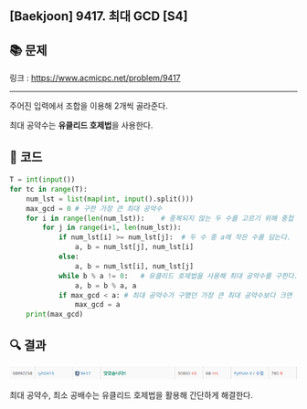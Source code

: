 ## [Baekjoon] 9417. 최대 GCD [S4]

## 📚 문제

링크 : https://www.acmicpc.net/problem/9417

---

주어진 입력에서 조합을 이용해 2개씩 골라준다.

최대 공약수는 **유클리드 호제법**을 사용한다.

## 📒 코드

```python
T = int(input())
for tc in range(T):
    num_lst = list(map(int, input().split()))
    max_gcd = 0 # 구한 가장 큰 최대 공약수
    for i in range(len(num_lst)):    # 중복되지 않는 두 수를 고르기 위해 중첩 for 문을 사용
        for j in range(i+1, len(num_lst)):
            if num_lst[i] >= num_lst[j]:  # 두 수 중 a에 작은 수를 담는다.
                a, b = num_lst[j], num_lst[i]
            else:
                a, b = num_lst[i], num_lst[j]
            while b % a != 0:   # 유클리드 호제법을 사용해 최대 공약수를 구한다.
                a, b = b % a, a
            if max_gcd < a: # 최대 공약수가 구했던 가장 큰 최대 공약수보다 크면 업데이트
                max_gcd = a
    print(max_gcd)
```

## 🔍 결과

![image-20220213125757565](README.assets/image-20220213125757565.png)

최대 공약수, 최소 공배수는 유클리드 호제법을 활용해 간단하게 해결한다.